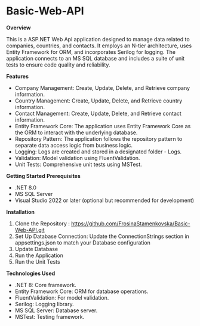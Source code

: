 # Basic-Web-API

**Overview**

This is a ASP.NET Web Api application designed to manage data related to companies, countries, and contacts. It employs an N-tier architecture, uses Entity Framework for ORM, and incorporates Serilog for logging. The application connects to an MS SQL database and includes a suite of unit tests to ensure code quality and reliability.

**Features**
* Company Management: Create, Update, Delete, and Retrieve company information.
* Country Management: Create, Update, Delete, and Retrieve country information.
* Contact Management: Create, Update, Delete, and Retrieve contact information.
* Entity Framework Core: The application uses Entity Framework Core as the ORM to interact with the underlying database.
* Repository Pattern: The application follows the repository pattern to separate data access logic from business logic.
* Logging: Logs are created and stored in a designated folder - Logs.
* Validation: Model validation using FluentValidation.
* Unit Tests: Comprehensive unit tests using MSTest.

**Getting Started**
**Prerequisites**
* .NET 8.0
* MS SQL Server
* Visual Studio 2022 or later (optional but recommended for development)

**Installation**
1. Clone the Repository : https://github.com/FrosinaStamenkovska/Basic-Web-API.git
2. Set Up Database Connection: Update the ConnectionStrings section in appsettings.json to match your Database configuration
3. Update Database
4. Run the Application
5. Run the Unit Tests

**Technologies Used**
* .NET 8: Core framework.
* Entity Framework Core: ORM for database operations.
* FluentValidation: For model validation.
* Serilog: Logging library.
* MS SQL Server: Database server.
* MSTest: Testing framework.
